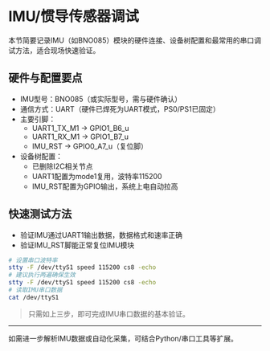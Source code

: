 # IMU/惯导传感器调试

本节简要记录IMU（如BNO085）模块的硬件连接、设备树配置和最常用的串口调试方法，适合现场快速验证。

## 硬件与配置要点
- IMU型号：BNO085（或实际型号，需与硬件确认）
- 通信方式：UART（硬件已焊死为UART模式，PS0/PS1已固定）
- 主要引脚：
    - UART1_TX_M1 → GPIO1_B6_u
    - UART1_RX_M1 → GPIO1_B7_u
    - IMU_RST → GPIO0_A7_u（复位脚）
- 设备树配置：
    - 已删除I2C相关节点
    - UART1配置为mode1复用，波特率115200
    - IMU_RST配置为GPIO输出，系统上电自动拉高

## 快速测试方法
- 验证IMU通过UART1输出数据，数据格式和速率正确
- 验证IMU_RST脚能正常复位IMU模块

```sh
# 设置串口波特率
stty -F /dev/ttyS1 speed 115200 cs8 -echo
# 建议执行两遍确保生效
stty -F /dev/ttyS1 speed 115200 cs8 -echo
# 读取IMU串口数据
cat /dev/ttyS1
```

> 只需如上三步，即可完成IMU串口数据的基本验证。

---

如需进一步解析IMU数据或自动化采集，可结合Python/串口工具等扩展。
